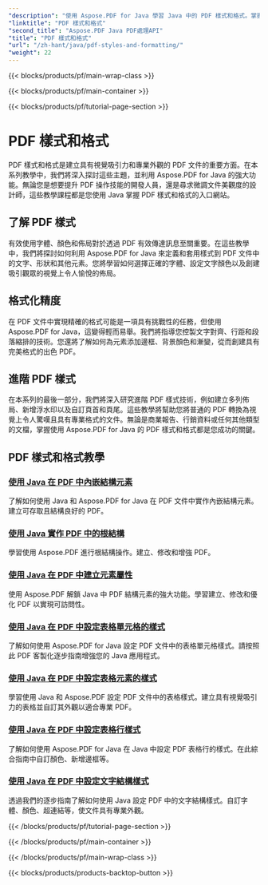 ```yaml
---
"description": "使用 Aspose.PDF for Java 學習 Java 中的 PDF 樣式和格式。掌握 PDF 美學和佈局，製作出令人驚嘆的文檔。"
"linktitle": "PDF 樣式和格式"
"second_title": "Aspose.PDF Java PDF處理API"
"title": "PDF 樣式和格式"
"url": "/zh-hant/java/pdf-styles-and-formatting/"
"weight": 22
---
```


{{< blocks/products/pf/main-wrap-class >}}

{{< blocks/products/pf/main-container >}}

{{< blocks/products/pf/tutorial-page-section >}}

# PDF 樣式和格式


PDF 樣式和格式是建立具有視覺吸引力和專業外觀的 PDF 文件的重要方面。在本系列教學中，我們將深入探討這些主題，並利用 Aspose.PDF for Java 的強大功能。無論您是想要提升 PDF 操作技能的開發人員，還是尋求微調文件美觀度的設計師，這些教學課程都是您使用 Java 掌握 PDF 樣式和格式的入口網站。

## 了解 PDF 樣式

有效使用字體、顏色和佈局對於透過 PDF 有效傳達訊息至關重要。在這些教學中，我們將探討如何利用 Aspose.PDF for Java 來定義和套用樣式到 PDF 文件中的文字、形狀和其他元素。您將學習如何選擇正確的字體、設定文字顏色以及創建吸引觀眾的視覺上令人愉悅的佈局。

## 格式化精度

在 PDF 文件中實現精確的格式可能是一項具有挑戰性的任務，但使用 Aspose.PDF for Java，這變得輕而易舉。我們將指導您控製文字對齊、行距和段落縮排的技術。您還將了解如何為元素添加邊框、背景顏色和漸變，從而創建具有完美格式的出色 PDF。

## 進階 PDF 樣式

在本系列的最後一部分，我們將深入研究進階 PDF 樣式技術，例如建立多列佈局、新增浮水印以及自訂頁首和頁尾。這些教學將幫助您將普通的 PDF 轉換為視覺上令人驚嘆且具有專業格式的文件。無論是商業報告、行銷資料或任何其他類型的文檔，掌握使用 Aspose.PDF for Java 的 PDF 樣式和格式都是您成功的關鍵。

## PDF 樣式和格式教學
### [使用 Java 在 PDF 中內嵌結構元素](./inline-structure-elements-in-pdf-using-java/)
了解如何使用 Java 和 Aspose.PDF for Java 在 PDF 文件中實作內嵌結構元素。建立可存取且結構良好的 PDF。
### [使用 Java 實作 PDF 中的根結構](./root-structure-in-pdf-using-java/)
學習使用 Aspose.PDF 進行根結構操作。建立、修改和增強 PDF。
### [使用 Java 在 PDF 中建立元素屬性](./structure-elements-properties-in-pdf-using-java/)
使用 Aspose.PDF 解鎖 Java 中 PDF 結構元素的強大功能。學習建立、修改和優化 PDF 以實現可訪問性。
### [使用 Java 在 PDF 中設定表格單元格的樣式](./style-table-cell-in-pdf-using-java/)
了解如何使用 Aspose.PDF for Java 設定 PDF 文件中的表格單元格樣式。請按照此 PDF 客製化逐步指南增強您的 Java 應用程式。
### [使用 Java 在 PDF 中設定表格元素的樣式](./style-table-element-in-pdf-using-java/)
學習使用 Java 和 Aspose.PDF 設定 PDF 文件中的表格樣式。建立具有視覺吸引力的表格並自訂其外觀以適合專業 PDF。
### [使用 Java 在 PDF 中設定表格行樣式](./style-table-row-in-pdf-using-java/)
了解如何使用 Aspose.PDF for Java 在 Java 中設定 PDF 表格行的樣式。在此綜合指南中自訂顏色、新增邊框等。
### [使用 Java 在 PDF 中設定文字結構樣式](./style-text-structure-in-pdf-using-java/)
透過我們的逐步指南了解如何使用 Java 設定 PDF 中的文字結構樣式。自訂字體、顏色、超連結等，使文件具有專業外觀。

{{< /blocks/products/pf/tutorial-page-section >}}

{{< /blocks/products/pf/main-container >}}

{{< /blocks/products/pf/main-wrap-class >}}

{{< blocks/products/products-backtop-button >}}